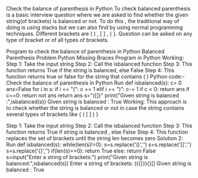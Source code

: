 Check the balance of parenthesis in Python
To check balanced parenthesis is a basic interview question where we are asked to find whether the given string(of brackets) is balanced or not. To do this , the traditional way of doing is using stacks but we can also find by using normal programming techniques. Different brackets are  ( ) , [ ] , { }. Question can be asked on any type of bracket or of all types of brackets.

Program to check the balance of parenthesis in Python
Balanced Parenthesis Problem Python
Missing Braces Program in Python Working:
Step 1: Take the input string
Step 2: Call the isbalanced function
Step 3: This function returns True if the string is balanced, else False
Step 4: This function returns true or false for the string that contains ( )
Python code:- Check the balance of parenthesis in Python
Run
def isbalanced(s):
  c= 0
  ans=False
  for i in s:
    if i == "(": 
     c += 1
    elif i == ")":
     c-= 1
    if c < 0:
     return ans
    if c==0:
     return not ans
  return ans
s="{[]}"
print("Given string is balanced :",isbalanced(s))
Given string is balanced : True
Working:
This approach is to check whether the string is balanced or not in case the string contains several types of brackets like { ( [ ] ) }

Step 1: Take the input string
Step 2: Call the isbalanced function
Step 3: This function returns True if string is balanced , else False
Step 4: This function replaces the set of brackets until the string len becomes zero
Solution 2:
Run
def isbalanced(s):
    while(len(s)!=0):
        s=s.replace('()','')
        s=s.replace('[]','')
        s=s.replace('{}','')
    if(len(s)==0):
        return True
    else:
        return False
s=input("Enter a string of brackets:")
print("Given string is balanced:",isbalanced(s))
Enter a string of brackets: ({{}}){}[]
Given string is balanced : True
